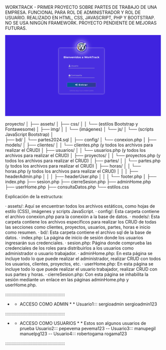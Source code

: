WORKTRACK - PRIMER PROYECTO SOBRE PARTES DE TRABAJO DE UNA EMPRESA. FUNCIONAL PARA ROL DE ADMINISTRADOR Y ROL DE USUARIO.
REALIZADO EN HTML, CSS, JAVASCRIPT, PHP Y BOOTSTRAP. NO SE USA NINGÚN FRAMEWORK.
PROYECTO PENDIENTE DE MEJORAS FUTURAS.


![](https://github.com/Serchie77/proyectoPartesWT/blob/main/WTInicio.png)

proyecto/
│
├── assets/
│   ├── css/
│   │   └── (estilos Bootstrap y Fontawesome)
│   ├── img/
│   │   └── (imágenes)
│   └── js/
│       └── (scripts JavaScript Bootstrap)
│  
├── bd/
│   └── partes2024.sql
│
├── config/
│   └── conexion.php
│
├── models/
│   ├── clientes/
│   │   └── clientes.php (y todos los archivos para realizar el CRUD)
│   ├── usuarios/
│   │   └── usuarios.php (y todos los archivos para realizar el CRUD)
│   ├── proyectos/
│   │   └── proyectos.php (y todos los archivos para realizar el CRUD)
│   ├── partes/
│   │   └── partes.php (y todos los archivos para realizar el CRUD)
│   ├── horas/
│   │   └── horas.php (y todos los archivos para realizar el CRUD)
│   │ 
│   ├── headerAdmin.php
│   │
│   ├── headerUser.php
│   │
│   └── footer.php
│
├── index.php
├── sesion.php
├── cierreSesion.php
├── adminHome.php
├── userHome.php
├── consultaDatos.php
└── estilos.css


Explicación de la estructura:

· assets/: Aquí se encuentran todos los archivos estáticos, como hojas de estilo (CSS), imágenes y scripts JavaScript.
· config/: Esta carpeta contiene el archivo conexion.php para la conexión a la base de datos.
· models/: Esta carpeta contiene los archivos específicos para realizar los CRUD de todas las secciones como clientes, proyectos, usuarios, partes, horas e inicio como resumen.
· bd/: Esta carpeta contiene el archivo sql de la base de datos.
· index.php: La página de inicio de sesión donde los usuarios ingresarán sus credenciales.
· sesion.php: Página donde comprueba las credenciales de los roles para distribuirlos a los usuarios como administrador o usuario trabajador.
· adminHome.php: En esta página se incluye todo lo que puede realizar el administrador, realizar CRUD con todos los usuarios, clientes, proyectos, etc.
· userHome.php: En esta página se incluye todo lo que puede realizar el usuario trabajador, realizar CRUD con sus partes y horas.
· cierreSesion.php: Con esta página se inhabilita la sesión mediante un enlace en las páginas adminHome.php y userHome.php.


::::::::::::::::::::::::::::::::::::::::::::::::

* * ACCESO COMO ADMIN * *
Usuario1:::
sergioadmin
sergioadmin123

::::::::::::::::::::::::::::::::::::::::::::::::

* * ACCESO COMO USUARIOS * * Estos son algunos usuarios de prueba
Usuario2:::
pepevema
pevema123
--
Usuario3:::
manupegil
manuelpg123
--
Usuario4:::
robertogama
rogama123


::::::::::::::::::::::::::::::::::::::::::::::::


